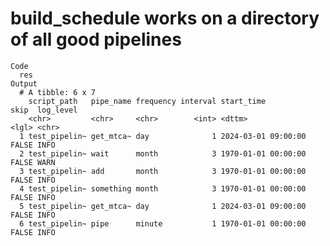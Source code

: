 # build_schedule works on a directory of all good pipelines

    Code
      res
    Output
      # A tibble: 6 x 7
        script_path   pipe_name frequency interval start_time          skip  log_level
        <chr>         <chr>     <chr>        <int> <dttm>              <lgl> <chr>    
      1 test_pipelin~ get_mtca~ day              1 2024-03-01 09:00:00 FALSE INFO     
      2 test_pipelin~ wait      month            3 1970-01-01 00:00:00 FALSE WARN     
      3 test_pipelin~ add       month            3 1970-01-01 00:00:00 FALSE INFO     
      4 test_pipelin~ something month            3 1970-01-01 00:00:00 FALSE INFO     
      5 test_pipelin~ get_mtca~ day              1 2024-03-01 09:00:00 FALSE INFO     
      6 test_pipelin~ pipe      minute           1 1970-01-01 00:00:00 FALSE INFO     

